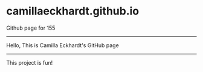 # camillaeckhardt.github.io
Github page for 155
______________________________________________
Hello, This is Camilla Eckhardt's GitHub page
______________________________________________



This project is fun!
